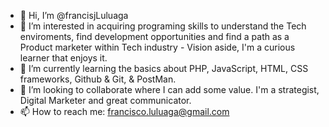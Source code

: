 - 👋 Hi, I’m @francisjLuluaga
- 👀 I’m interested in acquiring programing skills to understand the Tech enviroments, find development opportunities and find a path as a Product marketer within Tech industry - Vision aside, I'm  a curious learner that enjoys it.
- 🌱 I’m currently learning the basics about PHP, JavaScript, HTML, CSS frameworks, Github & Git, & PostMan. 
- 💞️ I’m looking to collaborate where I can add some value. I'm a strategist, Digital Marketer and great communicator.
- 📫 How to reach me: francisco.luluaga@gmail.com

<!---
francisluluaga/francisluluaga is a ✨ special ✨ repository because its `README.md` (this file) appears on your GitHub profile.
You can click the Preview link to take a look at your changes.
--->

